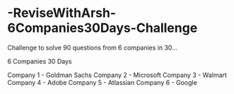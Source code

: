 # -ReviseWithArsh-6Companies30Days-Challenge

Challenge to solve 90 questions from 6 companies in 30...

6 Companies 30 Days

Company 1 - Goldman Sachs
Company 2 - Microsoft
Company 3 - Walmart
Company 4 - Adobe
Company 5 - Atlassian
Company 6 - Google
